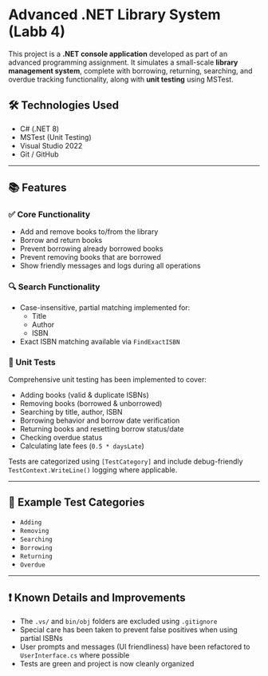# Advanced .NET Library System (Labb 4)

This project is a **.NET console application** developed as part of an advanced programming assignment. It simulates a small-scale **library management system**, complete with borrowing, returning, searching, and overdue tracking functionality, along with **unit testing** using MSTest.

## 🛠 Technologies Used

- C# (.NET 8)
- MSTest (Unit Testing)
- Visual Studio 2022
- Git / GitHub

---

## 📚 Features

### ✅ Core Functionality

- Add and remove books to/from the library
- Borrow and return books
- Prevent borrowing already borrowed books
- Prevent removing books that are borrowed
- Show friendly messages and logs during all operations

### 🔍 Search Functionality

- Case-insensitive, partial matching implemented for:
  - Title
  - Author
  - ISBN
- Exact ISBN matching available via `FindExactISBN`

### 🧪 Unit Tests

Comprehensive unit testing has been implemented to cover:

- Adding books (valid & duplicate ISBNs)
- Removing books (borrowed & unborrowed)
- Searching by title, author, ISBN
- Borrowing behavior and borrow date verification
- Returning books and resetting borrow status/date
- Checking overdue status
- Calculating late fees (`0.5 * daysLate`)

Tests are categorized using `[TestCategory]` and include debug-friendly `TestContext.WriteLine()` logging where applicable.

---

## 🧪 Example Test Categories

- `Adding`
- `Removing`
- `Searching`
- `Borrowing`
- `Returning`
- `Overdue`

---

## ❗ Known Details and Improvements

- The `.vs/` and `bin/obj` folders are excluded using `.gitignore`
- Special care has been taken to prevent false positives when using partial ISBNs
- User prompts and messages (UI friendliness) have been refactored to `UserInterface.cs` where possible
- Tests are green and project is now cleanly organized
